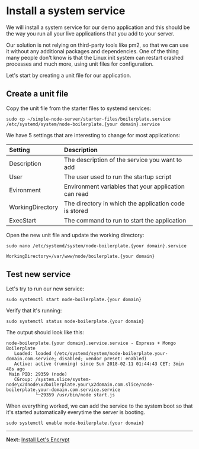 # Install a system service

We will install a system service for our demo application and this should be the way you run all your live applications that you add to your server.

Our solution is not relying on third-party tools like pm2, so that we can use it without any additional packages and dependencies. One of the thing many people don't know is that the Linux init system can restart crashed processes and much more, using unit files for configuration.

Let's start by creating a unit file for our application.

## Create a unit file

Copy the unit file from the starter files to systemd services:  
```
sudo cp ~/simple-node-server/starter-files/boilerplate.service /etc/systemd/system/node-boilerplate.{your domain}.service
```

We have 5 settings that are interesting to change for most applications:  

|Setting|Description|
|:------|:----------|
|Description|The description of the service you want to add|
|User|The user used to run the startup script|
|Evironment|Environment variables that your application can read|
|WorkingDirectory|The directory in which the application code is stored|
|ExecStart|The command to run to start the application|

Open the new unit file and update the working directory:  
```
sudo nano /etc/systemd/system/node-boilerplate.{your domain}.service
```
```
WorkingDirectory=/var/www/node/boilerplate.{your domain}
```

## Test new service

Let's try to run our new service:  
```
sudo systemctl start node-boilerplate.{your domain}
```

Verify that it's running:  
```
sudo systemctl status node-boilerplate.{your domain}
```

The output should look like this:  
```
node-boilerplate.{your domain}.service.service - Express + Mongo Boilerplate
   Loaded: loaded (/etc/systemd/system/node-boilerplate.your-domain.com.service; disabled; vendor preset: enabled)
   Active: active (running) since Sun 2018-02-11 01:44:43 CET; 3min 48s ago
 Main PID: 29359 (node)
   CGroup: /system.slice/system-node\x2dnode\x2boilerplate.your\x2domain.com.slice/node-boilerplate.your-domain.com.service.service
           └─29359 /usr/bin/node start.js
```

When everything worked, we can add the service to the system boot so that it's started automatically everytime the server is booting.

```
sudo systemctl enable node-boilerplate.{your domain}
```

---
__Next:__ [Install Let's Encrypt](./install-lets-encrypt.md)